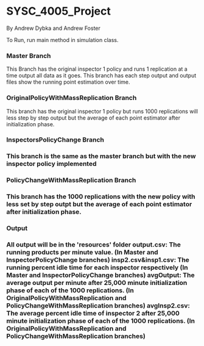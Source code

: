 # SYSC_4005_Project
By Andrew Dybka and Andrew Foster

To Run, run main method in simulation class.

<h3>Master Branch</h3>
This Branch has the original inspector 1 policy and runs 1 replication at a time output all data as it goes. This branch has each step output and output files show the running point estimation over time.

<h3>OriginalPolicyWithMassReplication Branch</h3>
This branch has the original inspector 1 policy but runs 1000 replications will less step by step output but the average of each point estimator after initialization phase.

<h3>InspectorsPolicyChange Branch<h3> 
This branch is the same as the master branch but with the new inspector policy implemented

<h3>PolicyChangeWithMassReplication Branch<h3>
This branch has the 1000 replications with the new policy with less set by step outpt but the average of each point estimator after initialization phase.

<h3>Output<h3>
All output will be in the 'resources' folder
output.csv: The running products per minute value. (In Master and InspectorPolicyChange branches)
insp2.csv&insp1.csv: The running percent idle time for each inspector respectively (In Master and InspectorPolicyChange branches)
avgOutput: The average output per minute after 25,000 minute initialization phase of each of the 1000 replications. (In OriginalPolicyWithMassReplication and PolicyChangeWithMassReplication branches)
avgInsp2.csv: The average percent idle time of inspector 2 after 25,000 minute initialization phase of each of the 1000 replications. (In OriginalPolicyWithMassReplication and PolicyChangeWithMassReplication branches)


